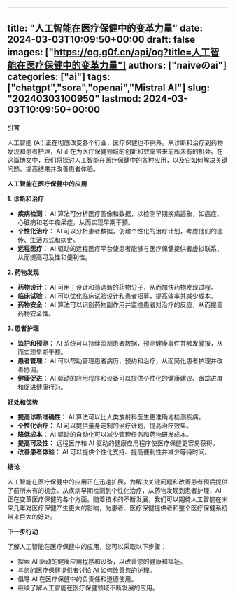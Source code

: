 
---
title: "人工智能在医疗保健中的变革力量"
date: 2024-03-03T10:09:50+00:00
draft: false
images: ["https://og.g0f.cn/api/og?title=人工智能在医疗保健中的变革力量"]
authors: ["naiveのai"]
categories: ["ai"]
tags: ["chatgpt","sora","openai","Mistral AI"]
slug: "20240303100950"
lastmod: 2024-03-03T10:09:50+00:00
---
**引言**

人工智能 (AI) 正在彻底改变各个行业，医疗保健也不例外。从诊断和治疗到药物发现和患者护理，AI 正在为医疗保健领域的创新和效率带来前所未有的机会。在这篇博文中，我们将探讨人工智能在医疗保健中的各种应用，以及它如何解决关键问题、提高结果并改善患者体验。

**人工智能在医疗保健中的应用**

**1. 诊断和治疗**

* **疾病检测：** AI 算法可分析医疗图像和数据，以检测早期疾病迹象，如癌症、心脏病和老年痴呆症，从而实现早期干预。
* **个性化治疗：** AI 可以分析患者数据，创建个性化的治疗计划，考虑他们的遗传、生活方式和病史。
* **远程医疗：** AI 驱动的远程医疗平台使患者能够与医疗保健提供者虚拟联系，从而提高可及性和便利性。

**2. 药物发现**

* **药物设计：** AI 可用于设计和筛选新的药物分子，从而加快药物发现过程。
* **临床试验：** AI 可以优化临床试验设计和患者招募，提高效率并减少成本。
* **药物安全：** AI 算法可以识别药物副作用并监控患者对治疗的反应，从而提高药物安全性。

**3. 患者护理**

* **监护和预测：** AI 系统可以持续监测患者数据，预测健康事件并触发警报，从而实现早期干预。
* **患者管理：** AI 可以帮助管理患者病历、预约和治疗，从而简化患者护理并改善协调。
* **健康促进：** AI 驱动的应用程序和设备可以提供个性化的健康建议、跟踪进度和促进健康行为。

**好处和优势**

* **提高诊断准确性：** AI 算法可以比人类放射科医生更准确地检测疾病。
* **个性化治疗：** AI 可以提供量身定制的治疗计划，提高治疗效果。
* **降低成本：** AI 驱动的自动化可以减少管理任务和药物研发成本。
* **提高可及性：** 远程医疗和 AI 驱动的健康应用程序使医疗保健更容易获得。
* **改善患者体验：** AI 可以提供个性化支持、提高便利性并减少等待时间。

**结论**

人工智能在医疗保健中的应用正在迅速扩展，为解决关键问题和改善患者预后提供了前所未有的机会。从疾病早期检测到个性化治疗，从药物发现到患者护理，AI 正在变革医疗保健的各个方面。随着技术的不断发展，我们可以期待人工智能在未来几年对医疗保健产生更大的影响，为患者、医疗保健提供者和整个医疗保健系统带来巨大的好处。

**下一步行动**

了解人工智能在医疗保健中的应用，您可以采取以下步骤：

* 探索 AI 驱动的健康应用程序和设备，以改善您的健康和福祉。
* 与您的医疗保健提供者讨论 AI 如何改善您的护理。
* 倡导 AI 在医疗保健中的负责任和道德使用。
* 继续了解人工智能在医疗保健领域不断发展的应用。